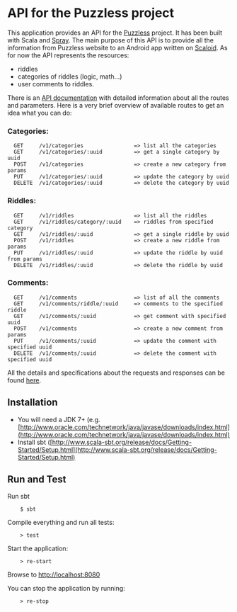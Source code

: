 # API for the Puzzless project

This application provides an API for the [Puzzless](http://puzzless.com) project. It has been built with Scala and [Spray](http://www.spray.io).
The main purpose of this API is to provide all the information from Puzzless website to an Android app written on [Scaloid](https://github.com/pocorall/scaloid/).
As for now the API represents the resources:
* riddles
* categories of riddles (logic, math...)
* user comments to riddles.

There is an [API documentation](http://heel.github.io/puzzless_spray_api/) with detailed information about all the routes and parameters. Here is a very brief overview of available routes to get an idea what you can do:

### Categories:

      GET     /v1/categories                => list all the categories
      GET     /v1/categories/:uuid          => get a single category by uuid
      POST    /v1/categories                => create a new category from params
      PUT     /v1/categories/:uuid          => update the category by uuid
      DELETE  /v1/categories/:uuid          => delete the category by uuid

### Riddles:

      GET     /v1/riddles                   => list all the riddles
      GET     /v1/riddles/category/:uuid    => riddles from specified category
      GET     /v1/riddles/:uuid             => get a single riddle by uuid
      POST    /v1/riddles                   => create a new riddle from params
      PUT     /v1/riddles/:uuid             => update the riddle by uuid from params
      DELETE  /v1/riddles/:uuid             => delete the riddle by uuid

### Comments:

      GET     /v1/comments                  => list of all the comments
      GET     /v1/comments/riddle/:uuid     => comments to the specified riddle
      GET     /v1/comments/:uuid            => get comment with specified uuid
      POST    /v1/comments                  => create a new comment from params
      PUT     /v1/comments/:uuid            => update the comment with specified uuid
      DELETE  /v1/comments/:uuid            => delete the comment with specified uuid

All the details and specifications about the requests and responses can be found [here](http://heel.github.io/puzzless_spray_api/).

## Installation

* You will need a JDK 7+ (e.g. [http://www.oracle.com/technetwork/java/javase/downloads/index.html](http://www.oracle.com/technetwork/java/javase/downloads/index.html)
* Install sbt ([http://www.scala-sbt.org/release/docs/Getting-Started/Setup.html](http://www.scala-sbt.org/release/docs/Getting-Started/Setup.html)

## Run and Test

Run sbt

        $ sbt

Compile everything and run all tests:

        > test

Start the application:

        > re-start

Browse to [http://localhost:8080](http://localhost:8080/)

You can stop the application by running:

        > re-stop
